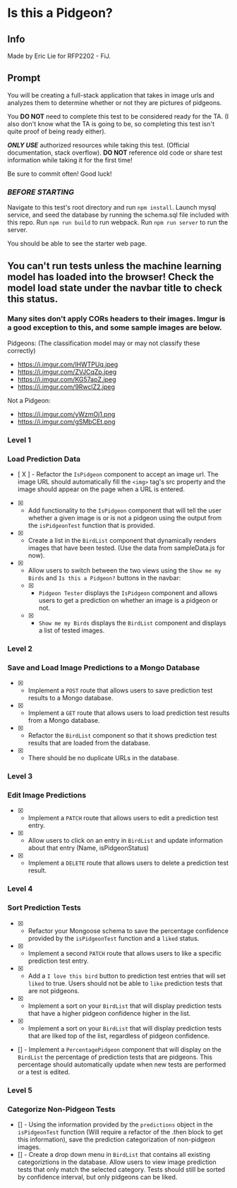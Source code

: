 # Is this a Pidgeon?

## Info

Made by Eric Lie for RFP2202 - FiJ.

## Prompt

You will be creating a full-stack application that takes in image urls and analyzes them to determine whether or not they are pictures of pidgeons.

You **DO NOT** need to complete this test to be considered ready for the TA. (I also don't know what the TA is going to be, so completing this test isn't quite proof of being ready either).

***ONLY USE*** authorized resources while taking this test. (Official documentation, stack overflow). **DO NOT** reference old code or share test information while taking it for the first time!

Be sure to commit often! Good luck!

### ***BEFORE STARTING***

Navigate to this test's root directory and run `npm install`.
Launch mysql service, and seed the database by running the schema.sql file included with this repo.
Run `npm run build` to run webpack.
Run `npm run server` to run the server.

You should be able to see the starter web page.

## You can't run tests unless the machine learning model has loaded into the browser! Check the model load state under the navbar title to check this status.

### Many sites don't apply CORs headers to their images. Imgur is a good exception to this, and some sample images are below.

Pidgeons: (The classification model may or may not classify these correctly)
- https://i.imgur.com/lHWTPUq.jpeg
- https://i.imgur.com/ZVJCqZp.jpeg
- https://i.imgur.com/KG57apZ.jpeg
- https://i.imgur.com/9RwclZ2.jpeg

Not a Pidgeon:
- https://i.imgur.com/yWzmOj1.png
- https://i.imgur.com/gSMbCEt.png


### Level 1
### Load Prediction Data

- [ X ] - Refactor the `IsPidgeon` component to accept an image url. The image URL should automatically fill the `<img>` tag's src property and the image should appear on the page when a URL is entered.
- [X] - Add functionality to the `IsPidgeon` component that will tell the user whether a given image is or is not a pidgeon using the output from the `isPidgeonTest` function that is provided.
- [X] - Create a list in the `BirdList` component that dynamically renders images that have been tested. (Use the data from sampleData.js for now).
- [X] - Allow users to switch between the two views using the `Show me my Birds` and `Is this a Pidgeon?` buttons in the navbar:
  - [X] - `Pidgeon Tester` displays the `IsPidgeon` component and allows users to get a prediction on whether an image is a pidgeon or not.
  - [X] - `Show me my Birds` displays the `BirdList` component and displays a list of tested images.


### Level 2
### Save and Load Image Predictions to a Mongo Database

- [X] - Implement a `POST` route that allows users to save prediction test results to a Mongo database.
- [X] - Implement a `GET` route that allows users to load prediction test results from a Mongo database.
- [X] - Refactor the `BirdList` component so that it shows prediction test results that are loaded from the database.
- [X] - There should be no duplicate URLs in the database.

### Level 3
### Edit Image Predictions

- [X] - Implement a `PATCH` route that allows users to edit a prediction test entry.
- [X] - Allow users to click on an entry in `BirdList` and update information about that entry (Name, isPidgeonStatus)
- [X] - Implement a `DELETE` route that allows users to delete a prediction test result.

### Level 4
### Sort Prediction Tests

- [X] - Refactor your Mongoose schema to save the percentage confidence provided by the `isPidgeonTest` function and a `liked` status.
- [X] - Implement a second `PATCH` route that allows users to like a specific prediction test entry.
- [X] - Add a `I love this bird` button to prediction test entries that will set `liked` to true. Users should not be able to `like` prediction tests that are not pidgeons.
- [X] - Implement a sort on your `BirdList` that will display prediction tests that have a higher pidgeon confidence higher in the list.
- [X] - Implement a sort on your `BirdList` that will display prediction tests that are liked top of the list, regardless of pidgeon confidence.
- [] - Implement a `PercentagePidgeon` component that will display on the `BirdList` the percentage of prediction tests that are pidgeons. This percentage should automatically update when new tests are performed or a test is edited.

### Level 5
### Categorize Non-Pidgeon Tests

- [] - Using the information provided by the `predictions` object in the `isPidgeonTest` function (Will require a refactor of the .then block to get this information), save the prediction categorization of non-pidgeon images.
- [] - Create a drop down menu in `BirdList` that contains all existing categoriztions in the database. Allow users to view image prediction tests that only match the selected category. Tests should still be sorted by confidence interval, but only pidgeons can be liked.